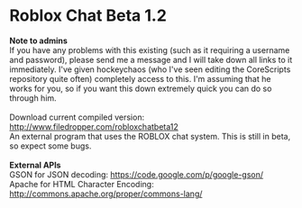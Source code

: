 Roblox Chat Beta 1.2
==============

<b>Note to admins</b><br>
If you have any problems with this existing (such as it requiring a username and password), please send me a message and I will take down all links to it immediately. I've given hockeychaos (who I've seen editing the CoreScripts repository quite often) completely access to this. I'm assuming that he works for you, so if you want this down extremely quick you can do so through him.<br><br>
Download current compiled version: http://www.filedropper.com/robloxchatbeta12<br>
An external program that uses the ROBLOX chat system. This is still in beta, so expect some bugs.<br><br>
<b>External APIs</b><br>
GSON for JSON decoding: https://code.google.com/p/google-gson/<br>
Apache for HTML Character Encoding: http://commons.apache.org/proper/commons-lang/<br>
